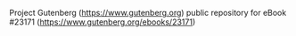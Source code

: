 Project Gutenberg (https://www.gutenberg.org) public repository for eBook #23171 (https://www.gutenberg.org/ebooks/23171)
